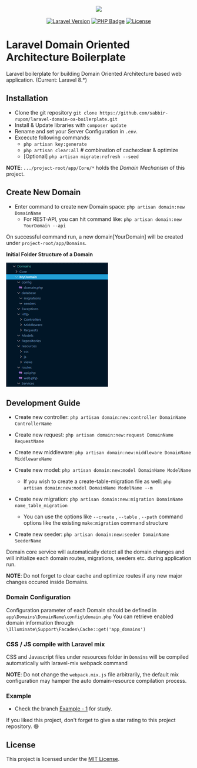 <p align="center"><img src="https://laravel.com/assets/img/components/logo-laravel.svg"></p>

<p align="center">
<a href="https://laravel.com"><img src="https://img.shields.io/badge/Laravel-v8-f05340.svg" alt="Laravel Version"></a>
<a href="https://github.com/sabbir-rupom/laravel-domain-oa-boilerplate/blob/main/composer.json"><img src="https://img.shields.io/badge/php-%3E%3D%207.3-8892BF.svg" alt="PHP Badge"></a>
<a href="https://github.com/sabbir-rupom/laravel-domain-oa-boilerplate/blob/main/LICENSE"><img src="https://img.shields.io/badge/License-MIT-yellow.svg" alt="License"></a>
</p>

# Laravel Domain Oriented Architecture Boilerplate

Laravel boilerplate for building Domain Oriented Architecture based web application. (Current: Laravel 8.\*)

## Installation
- Clone the git repository `git clone https://github.com/sabbir-rupom/laravel-domain-oa-boilerplate.git`
- Install & Update libraries with `composer update`
- Rename and set your Server Configuration in `.env`.
- Excecute following commands: 
    - `php artisan key:generate`
    - `php artisan clear:all`  # combination of cache:clear & optimize
    - [Optional] `php artisan migrate:refresh --seed`  

**NOTE**: `.../project-root/app/Core/*` holds the *Domain Mechanism* of this project.  

## Create New Domain

* Enter command to create new Domain space: `php artisan domain:new DomainName`
    * For REST-API, you can hit command like: `php artisan domain:new YourDomain --api`

On successful command run, a new domain[YourDomain] will be created under `project-root/app/Domains`. 

**Initial Folder Structure of a Domain**
<p><img src="https://raw.githubusercontent.com/sabbir-rupom/laravel-domain-oa-boilerplate/main/public/capture.png"></p> 

## Development Guide

* Create new controller: `php artisan domain:new:controller DomainName ControllerName`

* Create new request: `php artisan domain:new:request DomainName RequestName`

* Create new middleware: `php artisan domain:new:middleware DomainName MiddlewareName`

* Create new model: `php artisan domain:new:model DomainName ModelName`
    * If you wish to create a create-table-migration file as well: `php artisan domain:new:model DomainName ModelName --m`

* Create new migration: `php artisan domain:new:migration DomainName name_table_migration`
    * You can use the options like `--create` , `--table` , `--path` command options like the existing `make:migration` command structure

* Create new seeder: `php artisan domain:new:seeder DomainName SeederName`

Domain core service will automatically detect all the domain changes and will initialize each domain routes, migrations, seeders etc. during application run.

**NOTE**: Do not forget to clear cache and optimize routes if any new major changes occured inside Domains.

### Domain Configuration

Configuration parameter of each Domain should be defined in `app\Domains\DomainName\config\domain.php`
You can retrieve enabled domain information through `\Illuminate\Support\Facades\Cache::get('app_domains')`

### CSS / JS compile with Laravel mix

CSS and Javascript files under resources folder in `Domains` will be compiled automatically with laravel-mix webpack command 

**NOTE**: Do not change the `webpack.mix.js` file arbitrarily, the default mix configuration may hamper the auto domain-resource compilation process.

### Example

* Check the branch [Example - 1](https://github.com/sabbir-rupom/laravel-domain-oa-boilerplate/tree/example-1.0) for study.


If you liked this project, don't forget to give a star rating to this project repository. :smile:
## License

This project is licensed under the [MIT License](LICENSE).

